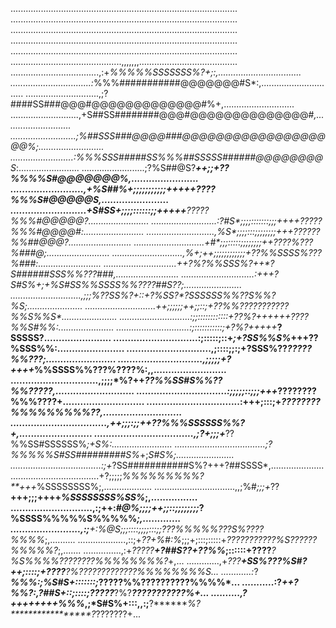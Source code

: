 ..........................................................................................
..........................................................................................
..........................................................................................
..........................................................................................
..........................................................................................
............................................,,,,,,,.......................................
...................................,:+*%%%%%SSSSSSS%?+;:,.................................
................................:*%%%###########@@@@@@@#S*:,..............................
.............................,;?####SS###@@@#@@@@@@@@@@@@@#%+,............................
...........................,+S##SS########@@@#@@@@@@@@@@@@@@#*,...........................
..........................;%##SSS###@@@@###@@@@@@@@@@@@@@@@@@@%;..........................
.........................:%%%SSS#####SS%%%##SSSSS######@@@@@@@@S*:........................
.........................;?%S##@S?***++;;+********??%%%%S#@@@@@@@%,.......................
.........................,+%S##%+;;;;;;;;;;;+++++**????%%%S#@@@@@S,.......................
..........................+S#SS+;;;;::::::;;+++++**?????%%%#@@@@@?........................
..........................:?#S*;;;;:::::::;;;++++**?????%%%#@@@@#:........................
...........................,%S*;;;;:::;;;;;;;;+++**??????%%##@@@?.........................
............................+#*;;;:::::;;;;;;;;++**????%???%###@;.........................
............................,%+;++;;;;;;;;;;;;+*??%%SSSS%???%###:.........................
.............................++?%?%%SSS%?*++*?S######SSS%%???###,.........................
.............................:+++**?S#S%*+;+%S#SS%%SSSS%%????##S??;.......................
............................,;;;*%??SS%?+::+?%SS?*?SSSSSS%%??S%%?%S;......................
............................++;;;;;;++;;::;+??%%?**??????????%%S%%S*......................
............................:;;::::::::::::+*??%?*++++++*????%%S#%%:......................
.............................:;:::::::::::;+***?%?+++++*****?SSSSS?.......................
.............................:;:::::;::+*;+?SS%%S%*+++****??%SSS%%:.......................
.............................,;::::;;:;+****?SSS%??****?????%%???;........................
.............................,;;;;;+*?*+++*+*%%SSSS%%???%????%:,,.........................
..............................,;;;;*%?**++*??%%SS#S%%??%%?????,...........................
...............................:;;;;;::;;;+++*????????%%%????+............................
................................:+++;:::;+*????????%%%%%%%%%??,...........................
.................................,++;;;:;;++****??%%%SSSSSS%%?+*,.........................
..................................,;?*+;;;+***??%%SS#SSSSSS%*;+S%:........................
....................................;?%%%%%S#SS#########S%*+;*S#S%;.......................
....................................:;+*?SS###########S%?+++?##SSSS*,.....................
...................................+?;;;;;*%%%%%%%%%?**+++*%SSSSSSSS%;,...................
................................,,;%#*;;;+*??**+++;;;++++*%SSSSSSSS%SS%*;,................
............................,:;++:*#@%;;;;++;;::;;;;;;;;*?%SSSS%%%%%S%%%%%*;,.............
........................,:;******+:%@S*;;;::::;;;;:::;;*???%%%%%???S%????%%%%*;,..........
...................,::;+*??****+%#*:*%*;;;+;:::;:::::+*???????????%S??????%%%%%?*;,.......
...............,:+*?????******+?##S??*+*??%%*;::::::+????***?%S%%%%????????%%%%%%%%?*+,...
.............,+*???**********+*SS%?*?*?%S#?++;::::;+????******?%?????????????%%%%%%%%S*...
............:*?***************%%%*:;*%S#S+:::::::;*????******?%%??********????????%%%%*...
...........:?*****+*********+?%%?:,*?##S+::;::::;*???*??***?%?************???????????%+...
..........,?*++++++*+******+*%%%*,;*S#S%+:::,,:;**?*******%?*****************?*???????+...
